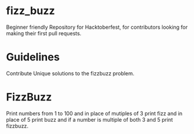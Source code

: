 # fizz_buzz
Beginner friendly Repository for Hacktoberfest, for contributors looking for making their first pull requests. 

# Guidelines
Contribute Unique solutions to the fizzbuzz problem.

# FizzBuzz
Print numbers from 1 to 100 and in place of mutiples of 3 print fizz and in place of 5 print buzz and if a number is multiple of both 3 and 5 print fizzbuzz.
